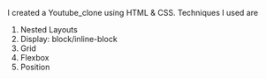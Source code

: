 I created a Youtube_clone using HTML & CSS. Techniques I used are 
1. Nested Layouts 
2. Display: block/inline-block
3. Grid
4. Flexbox
5. Position
